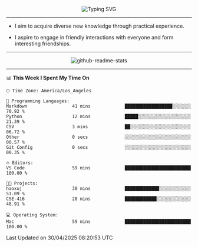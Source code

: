 <p align="center">
  <img src="https://readme-typing-svg.demolab.com?font=Fira+Code&weight=500&size=32&duration=2500&pause=1600&center=true&vCenter=true&random=false&width=1024&height=64&lines=Hi+there+%F0%9F%91%8B;I'm+delighted+you+could+make+it+here+%F0%9F%8E%89;I'm+Harry%2C+a+college+student+still+finding+my+way" alt="Typing SVG" />
</p>


---


- I aim to acquire diverse new knowledge through practical experience.

- I aspire to engage in friendly interactions with everyone and form interesting friendships.


---


<p align="center">
  <img src="https://github-readme-stats.vercel.app/api?username=Harry-Jing&show_icons=true" alt="github-readme-stats"/>
</p>


---

<!--START_SECTION:waka-->
📊 **This Week I Spent My Time On** 

```text
🕑︎ Time Zone: America/Los_Angeles

💬 Programming Languages: 
Markdown                 41 mins             ██████████████████░░░░░░░   70.92 % 
Python                   12 mins             █████░░░░░░░░░░░░░░░░░░░░   21.39 % 
CSV                      3 mins              ██░░░░░░░░░░░░░░░░░░░░░░░   06.72 % 
Other                    0 secs              ░░░░░░░░░░░░░░░░░░░░░░░░░   00.57 % 
Git Config               0 secs              ░░░░░░░░░░░░░░░░░░░░░░░░░   00.35 % 

🔥 Editors: 
VS Code                  59 mins             █████████████████████████   100.00 % 

🐱‍💻 Projects: 
haoxuj                   30 mins             █████████████░░░░░░░░░░░░   51.09 % 
CSE-416                  28 mins             ████████████░░░░░░░░░░░░░   48.91 % 

💻 Operating System: 
Mac                      59 mins             █████████████████████████   100.00 % 
```


 Last Updated on 30/04/2025 08:20:53 UTC
<!--END_SECTION:waka-->
